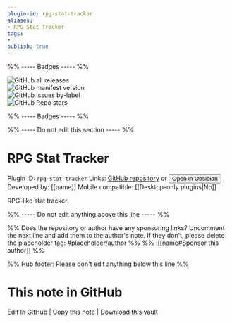 ```yaml
---
plugin-id: rpg-stat-tracker
aliases:
- RPG Stat Tracker
tags: 
- 
publish: true
---
```


%% ----- Badges ----- %%

![GitHub all releases](https://img.shields.io/github/downloads/name/obsidian-rpg/total?color=573E7A&logo=github&style=for-the-badge)   
![GitHub manifest version](https://img.shields.io/github/manifest-json/v/name/obsidian-rpg?color=573E7A&logo=github&style=for-the-badge)   
![GitHub issues by-label](https://img.shields.io/github/issues/name/obsidian-rpg/help%20wanted?color=573E7A&logo=github&style=for-the-badge)   
![GitHub Repo stars](https://img.shields.io/github/stars/name/obsidian-rpg?color=573E7A&logo=github&style=for-the-badge)

%% ----- Badges ----- %%

%% ----- Do not edit this section ----- %%

# RPG Stat Tracker

Plugin ID: `rpg-stat-tracker`
Links: [GitHub repository](https://github.com/name/obsidian-rpg) or [<button id=HH>Open in Obsidian</button>](obsidian://show-plugin?id=rpg-stat-tracker)
Developed by: [[name]]
Mobile compatible: [[Desktop-only plugins|No]]

RPG-like stat tracker.

%% ----- Do not edit anything above this line ----- %% 

%% Does the repository or author have any sponsoring links? Uncomment the next line and add them to the author's note. If they don't, please delete the placeholder tag: #placeholder/author %%
%% ![[name#Sponsor this author]] %%

%% Hub footer: Please don't edit anything below this line %%

# This note in GitHub

<span class="git-footer">[Edit In GitHub](https://github.dev/obsidian-community/obsidian-hub/blob/main/02%20-%20Community%20Expansions/02.05%20All%20Community%20Expansions/Plugins/rpg-stat-tracker.md "git-hub-edit-note") | [Copy this note](https://raw.githubusercontent.com/obsidian-community/obsidian-hub/main/02%20-%20Community%20Expansions/02.05%20All%20Community%20Expansions/Plugins/rpg-stat-tracker.md "git-hub-copy-note") | [Download this vault](https://github.com/obsidian-community/obsidian-hub/archive/refs/heads/main.zip "git-hub-download-vault") </span>
